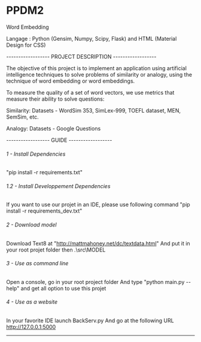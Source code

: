 # PPDM2
Word Embedding

Langage : Python (Gensim, Numpy, Scipy, Flask) and HTML (Material Design for CSS)

------------------ PROJECT DESCRIPTION ------------------

The objective of this project is to implement an application using artificial intelligence techniques to solve problems of similarity or analogy, using the technique of word embedding or word embeddings.

To measure the quality of a set of word vectors, we use metrics that measure their ability to solve questions:

Similarity: Datasets - WordSim 353, SimLex-999, TOEFL dataset, MEN, SemSim, etc.

Analogy: Datasets - Google Questions

------------------ GUIDE ------------------

###### 1 - Install Dependencies
"pip install -r requirements.txt"

###### 1.2 - Install Developpement Dependencies
If you want to use our projet in an IDE, please use following command
"pip install -r requirements_dev.txt"

###### 2 - Download model
Download Text8 at "http://mattmahoney.net/dc/textdata.html"
And put it in your root projet folder then .\src\MODEL

###### 3 - Use as command line
Open a console, go in your root project folder
And type "python main.py --help" and get all option to use this projet

###### 4 - Use as a website
In your favorite IDE launch BackServ.py
And go at the following URL http://127.0.0.1:5000

------
